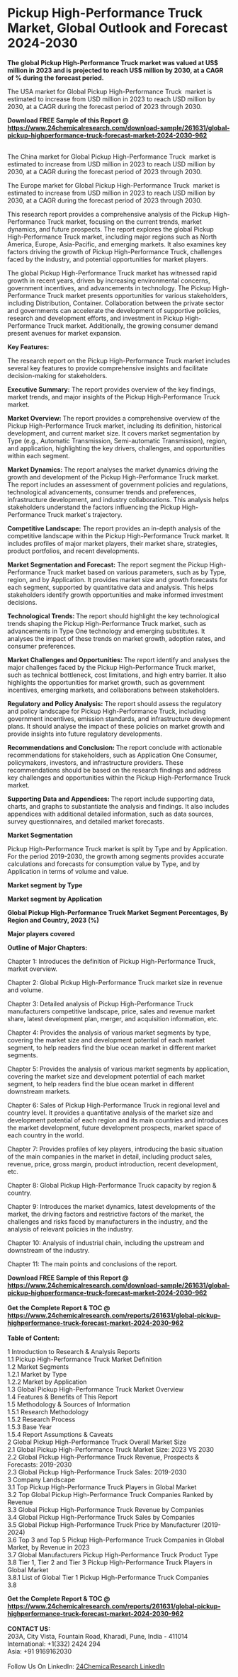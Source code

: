 <h1>Pickup High-Performance Truck Market, Global Outlook and Forecast 2024-2030</h1><p><strong>The global Pickup High-Performance Truck market was valued at US$ million in 2023 and is projected to reach US$ million by 2030, at a CAGR of % during the forecast period.</strong></p><p>
</p><p>The USA market for Global Pickup High-Performance Truck  market is estimated to increase from USD million in 2023 to reach USD million by 2030, at a CAGR during the forecast period of 2023 through 2030.</p><div><b>Download FREE Sample of this Report @ 
            <a href="https://www.24chemicalresearch.com/download-sample/261631/global-pickup-highperformance-truck-forecast-market-2024-2030-962">
            https://www.24chemicalresearch.com/download-sample/261631/global-pickup-highperformance-truck-forecast-market-2024-2030-962</a></b></div><br><p>
</p><p>The China market for Global Pickup High-Performance Truck  market is estimated to increase from USD million in 2023 to reach USD million by 2030, at a CAGR during the forecast period of 2023 through 2030.</p><p>
</p><p>The Europe market for Global Pickup High-Performance Truck  market is estimated to increase from USD million in 2023 to reach USD million by 2030, at a CAGR during the forecast period of 2023 through 2030.</p><p>
</p><p>This research report provides a comprehensive analysis of the Pickup High-Performance Truck market, focusing on the current trends, market dynamics, and future prospects. The report explores the global Pickup High-Performance Truck market, including major regions such as North America, Europe, Asia-Pacific, and emerging markets. It also examines key factors driving the growth of Pickup High-Performance Truck, challenges faced by the industry, and potential opportunities for market players.</p><p>
</p><p>The global Pickup High-Performance Truck market has witnessed rapid growth in recent years, driven by increasing environmental concerns, government incentives, and advancements in technology. The Pickup High-Performance Truck market presents opportunities for various stakeholders, including Distribution, Container. Collaboration between the private sector and governments can accelerate the development of supportive policies, research and development efforts, and investment in Pickup High-Performance Truck market. Additionally, the growing consumer demand present avenues for market expansion.</p><p>
<strong>Key Features:</strong></p><p>
The research report on the Pickup High-Performance Truck market includes several key features to provide comprehensive insights and facilitate decision-making for stakeholders.</p><p>
<strong>Executive Summary:</strong> The report provides overview of the key findings, market trends, and major insights of the Pickup High-Performance Truck market.</p><p>
<strong>Market Overview: </strong>The report provides a comprehensive overview of the Pickup High-Performance Truck market, including its definition, historical development, and current market size. It covers market segmentation by Type (e.g., Automatic Transmission, Semi-automatic Transmission), region, and application, highlighting the key drivers, challenges, and opportunities within each segment.</p><p>
<strong>Market Dynamics: </strong>The report analyses the market dynamics driving the growth and development of the Pickup High-Performance Truck market. The report includes an assessment of government policies and regulations, technological advancements, consumer trends and preferences, infrastructure development, and industry collaborations. This analysis helps stakeholders understand the factors influencing the Pickup High-Performance Truck market's trajectory.</p><p>
<strong>Competitive Landscape:</strong> The report provides an in-depth analysis of the competitive landscape within the Pickup High-Performance Truck market. It includes profiles of major market players, their market share, strategies, product portfolios, and recent developments.</p><p>
<strong>Market Segmentation and Forecast:</strong> The report segment the Pickup High-Performance Truck market based on various parameters, such as by Type, region, and by Application. It provides market size and growth forecasts for each segment, supported by quantitative data and analysis. This helps stakeholders identify growth opportunities and make informed investment decisions.</p><p>
<strong>Technological Trends: </strong>The report should highlight the key technological trends shaping the Pickup High-Performance Truck market, such as advancements in Type One technology and emerging substitutes. It analyses the impact of these trends on market growth, adoption rates, and consumer preferences.</p><p>
<strong>Market Challenges and Opportunities: </strong>The report identify and analyses the major challenges faced by the Pickup High-Performance Truck market, such as technical bottleneck, cost limitations, and high entry barrier. It also highlights the opportunities for market growth, such as government incentives, emerging markets, and collaborations between stakeholders.</p><p>
<strong>Regulatory and Policy Analysis:</strong> The report should assess the regulatory and policy landscape for Pickup High-Performance Truck, including government incentives, emission standards, and infrastructure development plans. It should analyse the impact of these policies on market growth and provide insights into future regulatory developments.</p><p>
<strong>Recommendations and Conclusion: </strong>The report conclude with actionable recommendations for stakeholders, such as Application One Consumer, policymakers, investors, and infrastructure providers. These recommendations should be based on the research findings and address key challenges and opportunities within the Pickup High-Performance Truck market.</p><p>
<strong>Supporting Data and Appendices: </strong>The report include supporting data, charts, and graphs to substantiate the analysis and findings. It also includes appendices with additional detailed information, such as data sources, survey questionnaires, and detailed market forecasts.</p><p>
<strong>Market Segmentation</strong></p><p>
Pickup High-Performance Truck market is split by Type and by Application. For the period 2019-2030, the growth among segments provides accurate calculations and forecasts for consumption value by Type, and by Application in terms of volume and value.</p><p>
</p><p></p><p>
<strong>Market segment by Type</strong></p><p>
</p><p>
</p><p><strong>Market segment by Application</strong></p><p>
</p><p>
</p><p><strong>Global Pickup High-Performance Truck Market Segment Percentages, By Region and Country, 2023 (%)</strong></p><p>
</p><p>
</p><p></p><p>
<strong>Major players covered</strong></p><p>
</p><p>
</p><p><strong>Outline of Major Chapters:</strong></p><p>
Chapter 1: Introduces the definition of Pickup High-Performance Truck, market overview.</p><p>
Chapter 2: Global Pickup High-Performance Truck market size in revenue and volume.</p><p>
Chapter 3: Detailed analysis of Pickup High-Performance Truck manufacturers competitive landscape, price, sales and revenue market share, latest development plan, merger, and acquisition information, etc.</p><p>
Chapter 4: Provides the analysis of various market segments by type, covering the market size and development potential of each market segment, to help readers find the blue ocean market in different market segments.</p><p>
Chapter 5: Provides the analysis of various market segments by application, covering the market size and development potential of each market segment, to help readers find the blue ocean market in different downstream markets.</p><p>
Chapter 6: Sales of Pickup High-Performance Truck in regional level and country level. It provides a quantitative analysis of the market size and development potential of each region and its main countries and introduces the market development, future development prospects, market space of each country in the world.</p><p>
Chapter 7: Provides profiles of key players, introducing the basic situation of the main companies in the market in detail, including product sales, revenue, price, gross margin, product introduction, recent development, etc.</p><p>
Chapter 8: Global Pickup High-Performance Truck capacity by region &amp; country.</p><p>
Chapter 9: Introduces the market dynamics, latest developments of the market, the driving factors and restrictive factors of the market, the challenges and risks faced by manufacturers in the industry, and the analysis of relevant policies in the industry.</p><p>
Chapter 10: Analysis of industrial chain, including the upstream and downstream of the industry.</p><p>
Chapter 11: The main points and conclusions of the report.</p><div><b>Download FREE Sample of this Report @ 
            <a href="https://www.24chemicalresearch.com/download-sample/261631/global-pickup-highperformance-truck-forecast-market-2024-2030-962">
            https://www.24chemicalresearch.com/download-sample/261631/global-pickup-highperformance-truck-forecast-market-2024-2030-962</a></b></div><br><div><b>Get the Complete Report & TOC @ 
            <a href="https://www.24chemicalresearch.com/reports/261631/global-pickup-highperformance-truck-forecast-market-2024-2030-962">
            https://www.24chemicalresearch.com/reports/261631/global-pickup-highperformance-truck-forecast-market-2024-2030-962</a></b></div><br>
            <b>Table of Content:</b><p>1 Introduction to Research & Analysis Reports<br />
    1.1 Pickup High-Performance Truck Market Definition<br />
    1.2 Market Segments<br />
        1.2.1 Market by Type<br />
        1.2.2 Market by Application<br />
    1.3 Global Pickup High-Performance Truck Market Overview<br />
    1.4 Features & Benefits of This Report<br />
    1.5 Methodology & Sources of Information<br />
        1.5.1 Research Methodology<br />
        1.5.2 Research Process<br />
        1.5.3 Base Year<br />
        1.5.4 Report Assumptions & Caveats<br />
2 Global Pickup High-Performance Truck Overall Market Size<br />
    2.1 Global Pickup High-Performance Truck Market Size: 2023 VS 2030<br />
    2.2 Global Pickup High-Performance Truck Revenue, Prospects & Forecasts: 2019-2030<br />
    2.3 Global Pickup High-Performance Truck Sales: 2019-2030<br />
3 Company Landscape<br />
    3.1 Top Pickup High-Performance Truck Players in Global Market<br />
    3.2 Top Global Pickup High-Performance Truck Companies Ranked by Revenue<br />
    3.3 Global Pickup High-Performance Truck Revenue by Companies<br />
    3.4 Global Pickup High-Performance Truck Sales by Companies<br />
    3.5 Global Pickup High-Performance Truck Price by Manufacturer (2019-2024)<br />
    3.6 Top 3 and Top 5 Pickup High-Performance Truck Companies in Global Market, by Revenue in 2023<br />
    3.7 Global Manufacturers Pickup High-Performance Truck Product Type<br />
    3.8 Tier 1, Tier 2 and Tier 3 Pickup High-Performance Truck Players in Global Market<br />
        3.8.1 List of Global Tier 1 Pickup High-Performance Truck Companies<br />
        3.8</p><div><b>Get the Complete Report & TOC @ 
            <a href="https://www.24chemicalresearch.com/reports/261631/global-pickup-highperformance-truck-forecast-market-2024-2030-962">
            https://www.24chemicalresearch.com/reports/261631/global-pickup-highperformance-truck-forecast-market-2024-2030-962</a></b></div><br><b>CONTACT US:</b><br>
            203A, City Vista, Fountain Road, Kharadi, Pune, India - 411014<br>
            International: +1(332) 2424 294<br>
            Asia: +91 9169162030 <br><br>
            Follow Us On LinkedIn: <a href="https://www.linkedin.com/company/24chemicalresearch/">24ChemicalResearch LinkedIn</a>